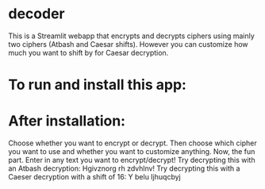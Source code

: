 # decoder
This is a Streamlit webapp that encrypts and decrypts ciphers using mainly two ciphers (Atbash and Caesar shifts). However you can customize how much you want to shift by for Caesar decryption. 
# To run and install this app: 
  
# After installation:
Choose whether you want to encrypt or decrypt. Then choose which cipher you want to use and whether you want to customize anything. Now, the fun part. Enter in any text you want to encrypt/decrypt! 
Try decrypting this with an Atbash decryption: Hgivznorg rh zdvhlnv!
Try decrypting this with a Caeser decryption with a shift of 16: Y belu Ijhuqcbyj
